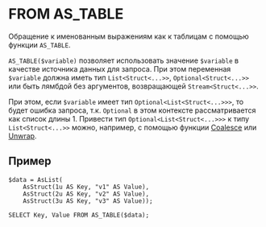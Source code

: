 # FROM AS_TABLE

Обращение к именованным выражениям как к таблицам с помощью функции `AS_TABLE`.

`AS_TABLE($variable)` позволяет использовать значение `$variable` в качестве источника данных для запроса. При этом переменная `$variable` должна иметь тип `List<Struct<...>>`, `Optional<Struct<...>>` или быть лямбдой без аргументов, возвращающей `Stream<Struct<...>>`.

При этом, если `$variable` имеет тип `Optional<List<Struct<...>>>`, то будет ошибка запроса, т.к. `Optional` в этом контексте рассматривается как список длины 1. Привести тип `Optional<List<Struct<...>>>` к типу `List<Struct<...>>` можно, например, с помощью функции [Coalesce](../../builtins/basic.md#coalesce) или [Unwrap](../../builtins/basic.md#unwrap).

## Пример

```yql
$data = AsList(
    AsStruct(1u AS Key, "v1" AS Value),
    AsStruct(2u AS Key, "v2" AS Value),
    AsStruct(3u AS Key, "v3" AS Value));

SELECT Key, Value FROM AS_TABLE($data);
```
